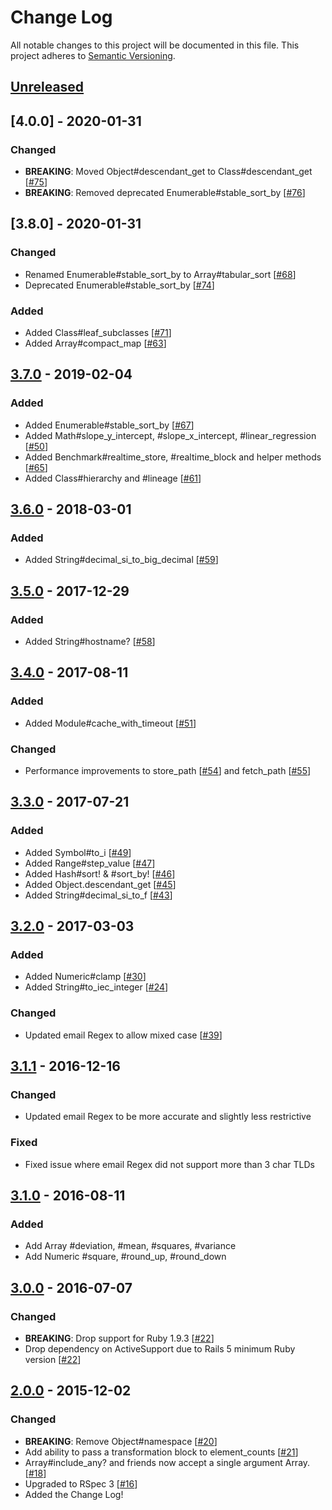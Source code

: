 # Change Log
All notable changes to this project will be documented in this file.
This project adheres to [Semantic Versioning](http://semver.org/).

## [Unreleased]

## [4.0.0] - 2020-01-31
### Changed
- **BREAKING**: Moved Object#descendant_get to Class#descendant_get [[#75](https://github.com/ManageIQ/more_core_extensions/pull/75)]
- **BREAKING**: Removed deprecated Enumerable#stable_sort_by [[#76](https://github.com/ManageIQ/more_core_extensions/pull/76)]

## [3.8.0] - 2020-01-31
### Changed
- Renamed Enumerable#stable_sort_by to Array#tabular_sort [[#68](https://github.com/ManageIQ/more_core_extensions/pull/68)]
- Deprecated Enumerable#stable_sort_by [[#74](https://github.com/ManageIQ/more_core_extensions/pull/74)]

### Added
- Added Class#leaf_subclasses [[#71](https://github.com/ManageIQ/more_core_extensions/pull/71)]
- Added Array#compact_map [[#63](https://github.com/ManageIQ/more_core_extensions/pull/63)]

## [3.7.0] - 2019-02-04
### Added
- Added Enumerable#stable_sort_by [[#67](https://github.com/ManageIQ/more_core_extensions/pull/67)]
- Added Math#slope_y_intercept, #slope_x_intercept, #linear_regression [[#50](https://github.com/ManageIQ/more_core_extensions/pull/50)]
- Added Benchmark#realtime_store, #realtime_block and helper methods [[#65](https://github.com/ManageIQ/more_core_extensions/pull/65)]
- Added Class#hierarchy and #lineage [[#61](https://github.com/ManageIQ/more_core_extensions/pull/61)]

## [3.6.0] - 2018-03-01
### Added
- Added String#decimal_si_to_big_decimal [[#59](https://github.com/ManageIQ/more_core_extensions/pull/59)]

## [3.5.0] - 2017-12-29
### Added
- Added String#hostname? [[#58](https://github.com/ManageIQ/more_core_extensions/pull/58)]

## [3.4.0] - 2017-08-11
### Added
- Added Module#cache_with_timeout [[#51](https://github.com/ManageIQ/more_core_extensions/pull/51)]

### Changed
- Performance improvements to store_path [[#54](https://github.com/ManageIQ/more_core_extensions/pull/54)]
  and fetch_path [[#55](https://github.com/ManageIQ/more_core_extensions/pull/55)]

## [3.3.0] - 2017-07-21
### Added
- Added Symbol#to_i [[#49](https://github.com/ManageIQ/more_core_extensions/pull/49)]
- Added Range#step_value [[#47](https://github.com/ManageIQ/more_core_extensions/pull/47)]
- Added Hash#sort! & #sort_by! [[#46](https://github.com/ManageIQ/more_core_extensions/pull/46)]
- Added Object.descendant_get [[#45](https://github.com/ManageIQ/more_core_extensions/pull/45)]
- Added String#decimal_si_to_f [[#43](https://github.com/ManageIQ/more_core_extensions/pull/43)]

## [3.2.0] - 2017-03-03
### Added
- Added Numeric#clamp [[#30](https://github.com/ManageIQ/more_core_extensions/pull/30)]
- Added String#to_iec_integer [[#24](https://github.com/ManageIQ/more_core_extensions/pull/24)]

### Changed
- Updated email Regex to allow mixed case [[#39](https://github.com/ManageIQ/more_core_extensions/pull/39)]

## [3.1.1] - 2016-12-16
### Changed
- Updated email Regex to be more accurate and slightly less restrictive

### Fixed
- Fixed issue where email Regex did not support more than 3 char TLDs

## [3.1.0] - 2016-08-11
### Added
- Add Array #deviation, #mean, #squares, #variance
- Add Numeric #square, #round_up, #round_down

## [3.0.0] - 2016-07-07
### Changed
- **BREAKING**: Drop support for Ruby 1.9.3 [[#22](https://github.com/ManageIQ/more_core_extensions/pull/22)]
- Drop dependency on ActiveSupport due to Rails 5 minimum Ruby version [[#22](https://github.com/ManageIQ/more_core_extensions/pull/22)]

## [2.0.0] - 2015-12-02
### Changed
- **BREAKING**: Remove Object#namespace [[#20](https://github.com/ManageIQ/more_core_extensions/pull/20)]
- Add ability to pass a transformation block to element_counts [[#21](https://github.com/ManageIQ/more_core_extensions/pull/21)]
- Array#include_any? and friends now accept a single argument Array. [[#18](https://github.com/ManageIQ/more_core_extensions/pull/18)]
- Upgraded to RSpec 3 [[#16](https://github.com/ManageIQ/more_core_extensions/pull/16)]
- Added the Change Log!

[Unreleased]: https://github.com/ManageIQ/more_core_extensions/compare/v3.7.0...HEAD
[3.7.0]: https://github.com/ManageIQ/more_core_extensions/compare/v3.6.0...v3.7.0
[3.6.0]: https://github.com/ManageIQ/more_core_extensions/compare/v3.5.0...v3.6.0
[3.5.0]: https://github.com/ManageIQ/more_core_extensions/compare/v3.4.0...v3.5.0
[3.4.0]: https://github.com/ManageIQ/more_core_extensions/compare/v3.3.0...v3.4.0
[3.3.0]: https://github.com/ManageIQ/more_core_extensions/compare/v3.2.0...v3.3.0
[3.2.0]: https://github.com/ManageIQ/more_core_extensions/compare/v3.1.1...v3.2.0
[3.1.1]: https://github.com/ManageIQ/more_core_extensions/compare/v3.1.0...v3.1.1
[3.1.0]: https://github.com/ManageIQ/more_core_extensions/compare/v3.0.0...v3.1.0
[3.0.0]: https://github.com/ManageIQ/more_core_extensions/compare/v2.0.0...v3.0.0
[2.0.0]: https://github.com/ManageIQ/more_core_extensions/compare/v1.2.0...v2.0.0
